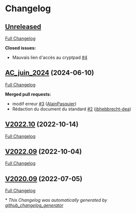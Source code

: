 # Changelog

## [Unreleased](https://github.com/cnigfr/Reseaux-eaux/tree/HEAD)

[Full Changelog](https://github.com/cnigfr/Reseaux-eaux/compare/AC_juin_2024...HEAD)

**Closed issues:**

- Mauvais lien d'accès au cryptpad [\#4](https://github.com/cnigfr/Reseaux-eaux/issues/4)

## [AC_juin_2024](https://github.com/cnigfr/Reseaux-eaux/tree/AC_juin_2024) (2024-06-10)

[Full Changelog](https://github.com/cnigfr/Reseaux-eaux/compare/V2022.10...AC_juin_2024)

**Merged pull requests:**

- modif erreur [\#3](https://github.com/cnigfr/Reseaux-eaux/pull/3) ([AlainPasquier](https://github.com/AlainPasquier))
- Rédaction du document du standard [\#2](https://github.com/cnigfr/Reseaux-eaux/pull/2) ([jbhebbrecht-dea](https://github.com/jbhebbrecht-dea))

## [V2022.10](https://github.com/cnigfr/Reseaux-eaux/tree/V2022.10) (2022-10-14)

[Full Changelog](https://github.com/cnigfr/Reseaux-eaux/compare/V2022.09...V2022.10)

## [V2022.09](https://github.com/cnigfr/Reseaux-eaux/tree/V2022.09) (2022-10-04)

[Full Changelog](https://github.com/cnigfr/Reseaux-eaux/compare/V2020.09...V2022.09)

## [V2020.09](https://github.com/cnigfr/Reseaux-eaux/tree/V2020.09) (2022-07-05)

[Full Changelog](https://github.com/cnigfr/Reseaux-eaux/compare/4c8396d6f61897689838becdf4730b2b790edd25...V2020.09)



\* *This Changelog was automatically generated by [github_changelog_generator](https://github.com/github-changelog-generator/github-changelog-generator)*
